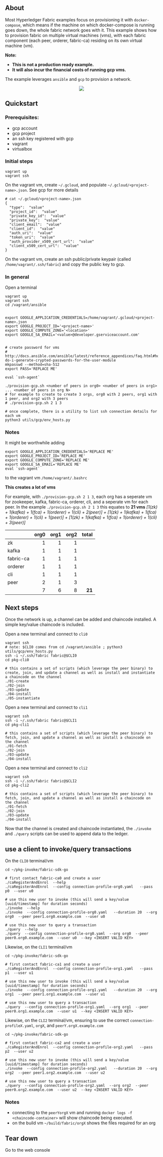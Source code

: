 ## About

Most Hyperledger Fabric examples focus on provisioning it with `docker-compose`, which means if the machine on which docker-compose is running goes down, the whole fabric network goes with it. This example shows how to provision fabric on multiple virtual machines (vms), with each fabric component (each peer, orderer, fabric-ca) residing on its own virtual machine (vm).

**Note:**
- **This is not a production ready example.**
- **It will also incur the financial costs of running gcp vms.**

The example leverages `ansible` and `gcp` to provision a network.

<p align="center">
  <img src="../orgs.svg">
</p>


## Quickstart

### Prerequisites:
- gcp account
- gcp project
- an ssh key registered with gcp
- vagrant
- virtualbox

### Initial steps

```
vagrant up
vagrant ssh
```

On the vagrant vm, create `~/.gcloud`, and populate `~/.gcloud/<project-name>.json`. See gcp for more details
```
# cat ~/.gcloud/<project-name>.json
{
  "type":  "value"
  "project_id":  "value"
  "private_key_id":  "value"
  "private_key":  "value"
  "client_email":  "value"
  "client_id":  "value"
  "auth_uri":  "value"
  "token_uri":  "value"
  "auth_provider_x509_cert_url":  "value"
  "client_x509_cert_url":  "value"
}
```

On the vagrant vm, create an ssh public/private keypair (called `/home/vagrant/.ssh/fabric`) and copy the public key to gcp.

### In general

Open a terminal
```
vagrant up
vagrant ssh
cd /vagrant/ansible


export GOOGLE_APPLICATION_CREDENTIALS=/home/vagrant/.gcloud/<project-name>.json
export GOOGLE_PROJECT_ID='<project-name>'
export GOOGLE_COMPUTE_ZONE='<location>'
export GOOGLE_SA_EMAIL='<value>@developer.gserviceaccount.com'


# create password for vms
# http://docs.ansible.com/ansible/latest/reference_appendices/faq.html#how-do-i-generate-crypted-passwords-for-the-user-module
mkpasswd --method=sha-512
export PASS='REPLACE ME'

eval `ssh-agent`

./provision-gcp.sh <number of peers in org0> <number of peers in org1> ... <number of peers in org N>
# for example to create to create 3 orgs, org0 with 2 peers, org1 with 1 peer, and org2 with 3 peers
# ./provision-gcp.sh 2 1 3

# once complete, there is a utility to list ssh connection details for each vm
python3 utils/gcp/env_hosts.py
```

### Notes
It might be worthwhile adding 
```
export GOOGLE_APPLICATION_CREDENTIALS='REPLACE ME'
export GOOGLE_PROJECT_ID='REPLACE ME'
export GOOGLE_COMPUTE_ZONE='REPLACE ME'
export GOOGLE_SA_EMAIL='REPLACE ME'
eval `ssh-agent` 
```
to the vagrant vm `/home/vagrant/.bashrc`

**This creates a lot of vms**

For example, with `./provision-gcp.sh 2 1 3`, each org has a seperate vm for zookeeper, kafka, fabric-ca, orderer, cli, and a seperate vm for each peer. In the example `./provision-gcp.sh 2 1 3` this equates to **21 vms** _[1(zk) + 1(kafka) + 1(fca) + 1(orderer) + 1(cli) + 2(peer)] + [1(zk) + 1(kafka) + 1(fca) + 1(orderer) + 1(cli) + 1(peer)] + [1(zk) + 1(kafka) + 1(fca) + 1(orderer) + 1(cli) + 3(peer)]_

|           |  org0 |  org1 |  org2 |  total |
| :-------- | ----: | ----: | ----: | -----: |
| zk        |     1 |     1 |     1 |        |
| kafka     |     1 |     1 |     1 |        |
| fabric-ca |     1 |     1 |     1 |        |
| orderer   |     1 |     1 |     1 |        |
| cli       |     1 |     1 |     1 |        |
| peer      |     2 |     1 |     3 |        |
|           |     7 |     6 |     8 | **21** |

## Next steps

Once the network is up, a channel can be added and chaincode installed. A simple key/value chaincode is included.

Open a new terminal and connect to `cli0`

```
vagrant ssh
# note: $CLI0 comes from cd /vagrant/ansible ; python3 utils/gcp/env_hosts.py 
ssh -i ~/.ssh/fabric fabric@$CLI0
cd pkg-cli0

# this contains a set of scripts (which leverage the peer binary) to create, join, and update a channel as well as install and instantiate a chaincode on the channel
./01-create
./02-join
./03-update
./04-install
./05-instantiate
```

Open a new terminal and connect to `cli1`
```
vagrant ssh
ssh -i ~/.ssh/fabric fabric@$CLI1
cd pkg-cli1

# this contains a set of scripts (which leverage the peer binary) to fetch, join, and update a channel as well as install a chaincode on the channel
./01-fetch
./02-join
./03-update
./04-install
```

Open a new terminal and connect to `cli2`
```
vagrant ssh
ssh -i ~/.ssh/fabric fabric@$CLI2
cd pkg-cli2

# this contains a set of scripts (which leverage the peer binary) to fetch, join, and update a channel as well as install a chaincode on the channel
./01-fetch
./02-join
./03-update
./04-install
```

Now that the channel is created and chaincode instantiated, the `./invoke` and `./query` scripts can be used to append data to the ledger.


## use a client to invoke/query transactions

On the `CLI0` terminal/vm
```
cd ~/pkg-invoke/fabric-sdk-go

# first contact fabric-ca0 and create a user
./caRegisterAndEnrol  --help
./caRegisterAndEnrol  --config connection-profile-org0.yaml   --pass p0  --user u0

# use this new user to invoke (this will send a key/value [uuid/timestamp] for duration seconds)
./invoke  --help
./invoke  --config connection-profile-org0.yaml   --duration 20  --org org0  --peer peer1.org0.example.com  --user u0

# use this new user to query a transaction
./query  --help
./query  --config connection-profile-org0.yaml  --org org0  --peer peer0.org0.example.com  --user u0  --key <INSERT VALID KEY>
```

Likewise, on the `CLI1` terminal/vm
```
cd ~/pkg-invoke/fabric-sdk-go

# first contact fabric-ca1 and create a user
./caRegisterAndEnrol  --config connection-profile-org1.yaml   --pass p1  --user u1

# use this new user to invoke (this will send a key/value [uuid/timestamp] for duration seconds)
./invoke  --config connection-profile-org1.yaml   --duration 20  --org org1  --peer peer1.org1.example.com  --user u1

# use this new user to query a transaction
./query  --config connection-profile-org1.yaml  --org org1  --peer peer0.org1.example.com  --user u1  --key <INSERT VALID KEY>
```

Likewise, on the `CLI2` terminal/vm, ensuring to use the correct `connection-profileX.yaml`, `orgX`, and `peerY.orgX.example.com`
```
cd ~/pkg-invoke/fabric-sdk-go

# first contact fabric-ca2 and create a user
./caRegisterAndEnrol  --config connection-profile-org2.yaml   --pass p2  --user u2

# use this new user to invoke (this will send a key/value [uuid/timestamp] for duration seconds)
./invoke  --config connection-profile-org2.yaml   --duration 20  --org org2  --peer peer1.org2.example.com  --user u2

# use this new user to query a transaction
./query  --config connection-profile-org2.yaml  --org org2  --peer peer0.org2.example.com  --user u2  --key <INSERT VALID KEY>
```


### Notes
- connecting to the `peerYorgX` vm and running `docker logs -f <chaincode-container>` will show chaincode being executed.
- on the build vm `~/build/fabric/orgX` shows the files required for an org


## Tear down
Go to the web console
